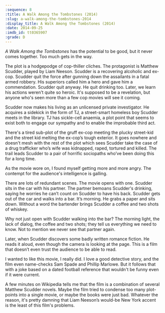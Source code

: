 ```yaml
---
:sequence: 8
:title: A Walk Among the Tombstones (2014)
:slug: a-walk-among-the-tombstones-2014
:display_title: A Walk Among the Tombstones (2014)
:date: 2014-09-25
:imdb_id: tt0365907
:grade: D
---
```

_A Walk Among the Tombstones_ has the potential to be good, but it never comes together. Too much gets in the way.

The plot is a hodgepodge of cop-thiller cliches. The protagonist is Matthew Scudder, played by Liam Neeson. Scudder is a recovering alcoholic and ex-cop. Scudder quit the force after gunning down the assailants in a fatal armed robbery. His superiors called him a hero and gave him a commendation. Scudder quit anyway. He quit drinking too. Later, we learn his actions weren't quite so heroic. It's supposed to be a revelation, but anyone who's seen more than a few cop movies will see it coming.

Scudder now makes his living as an unlicensed private investigator. He acquires a sidekick in the form of TJ, a street-smart homeless boy Scudder meets in the library. TJ has sickle-cell anaemia, a plot point that seems to exist both to engage our sympathy and to enable the improbable third act.

There's a tired sub-plot of the gruff ex-cop meeting the plucky street-kid and the street kid melting the ex-cop’s tough exterior. It goes nowhere and doesn't mesh with the rest of the plot which sees Scudder take the case of a drug trafficker who’s wife was kidnapped, raped, tortured and killed. The trail leads Scudder to a pair of horrific sociopaths who’ve been doing this for a long time.

As the movie wore on, I found myself getting more and more angry. The contempt for the audience's intelligence is galling.

There are lots of redundant scenes. The movie opens with one. Scudder sits in the car with his partner. The partner bemoans Scudder's drinking, saying he worries he can’t count on Scudder to have his back. Scudder gets out of the car and walks into a bar. It’s morning. He grabs a paper and sits down. Without a word the bartender brings Scudder a coffee and two shots of whiskey.

Why not just open with Scudder walking into the bar? The morning light, the lack of dialog, the coffee and two shots; they tell us everything we need to know. Not to mention we never see that partner again.

Later, when Scudder discovers some badly written romance fiction. He reads it aloud, even though the camera is looking at the page. This is a film that doesn’t even trust the audience to be able to read.

I wanted to like this movie, I really did. I love a good detective story, and the film even name-checks Sam Spade and Phillip Marlowe. But it follows that with a joke based on a dated football reference that wouldn't be funny even if it were current.

A few minutes on Wikipedia tells me that the film is a combination of several Matthew Scudder novels. Maybe the film tried to condense too many plot-points into a single movie, or maybe the books were just bad. Whatever the reason, it's pretty damning that Liam Neeson’s would-be New York accent is the least of this film's problems.

